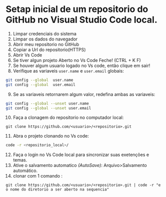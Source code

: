 # Setap inicial de um repositorio do GitHub no Visual Studio Code local.

1. Limpar credenciais do sistema
2. Limpar os dados do navegador
3. Abrir meu repositorio no GitHub
4. Copiar a Url do repositorio(HTTPS)
5. Abrir Vs Code
6. Se tiver algun projeto Aberto no Vs Code Feche! (CTRL + K F)
7. Se houver algum usuario logado no Vs code, então clique em sair!
8. Verifique as variaveis `user.name` e `user.email` globais:
~~~bash
git config --global  user.name
git config --global  user.email
~~~
9. Se as variaveis retornarem algum valor, redefina ambas as variaveis:
~~~bash
git config --global --unset user.name
git config --global --unset user.email
~~~
10. Faça a clonagem do repositorio no computador local:
~~~git
git clone https://github.com/<usuario>/<repositorio>.git
~~~
11. Abra o projeto clonando no Vs code:
~~~bash
code -r <repositorio_local>/
~~~
12. Faça o login no Vs Code local para sincronizar suas exetenções e temas.
13. Ative o salvamento automatico _(AutoSave)_: Arquivo>Salvamento automático.
14. clonar com 1 comando : 
~~~git
git clone https://github.com/<usuario>/<repositorio>.git | code -r "e o nome do diretorio a ser aberto na sequencia"


